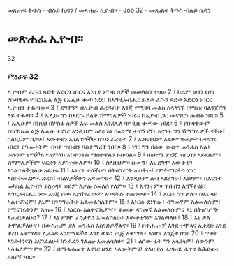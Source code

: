 ﻿
መጽሐፍ ቅዱስ - ብሉይ ኪዳን / መጽሐፈ ኢዮብ። - Job 32 - መጽሐፍ ቅዱስ ብሉይ ኪዳን
# መጽሐፈ ኢዮብ።
32
### ምዕራፍ 32
ኢዮብም ራሱን ጻድቅ አድርጎ ነበርና እነዚያ ሦስቱ ሰዎች መመለስን ተዉ።
2 ፤ ከራም ወገን የሆነ የቡዛዊው የባርክኤል ልጅ የኤሊሁ ቍጣ ነደደ፤ ከእግዚአብሔር ይልቅ ራሱን ጻድቅ አድርጎ ነበርና ኢዮብን ተቈጣው።
3 ፤ ደግሞም በኢዮብ ፈረዱበት እንጂ የሚገባ መልስ ስላላገኙ በሦስቱ ባልንጀሮቹ ላይ ተቈጣ።
4 ፤ ኤሊሁ ግን ከእርሱ ይልቅ ሽማግሌዎች ነበሩና ከኢዮብ ጋር መናገርን ጠብቆ ነበር።
5 ፤ ኤሊሁም በነዚህ በሦስቱ ሰዎች አፍ መልስ እንደሌለ ባየ ጊዜ ቍጣው ነደደ።
6 ፤ የቡዛዊውም የባርክኤል ልጅ ኤሊሁ ተናገረ እንዲህም አለ። እኔ በዕድሜ ታናሽ ነኝ፥ እናንተ ግን ሽማግሌዎች ናችሁ፤ ስለዚህም ሰጋሁ፤ እውቀቴን እገልጥላችሁ ዘንድ ፈራሁ።
7 ፤ እንደዚህም አልሁ። ዓመታት በተናገሩ ነበር፥ የዓመታትም ብዛት ጥበብን ባስተማረች ነበር።
8 ፤ ነገር ግን በሰው ውስጥ መንፈስ አለ፥ ሁሉንም የሚችል የአምላክ እስትንፋስ ማስተዋልን ይሰጣል።
9 ፤ በዕድሜ ያረጁ ጠቢባን አይደሉም፥ ሽማግሌዎችም ፍርድን አያስተውሉም። 
10 ፤ ስለዚህም። ስሙኝ፤ እኔ ደግሞ እውቀቴን እገልጥላችኋለሁ አልሁ። 
11 ፤ እነሆ፥ ቃላችሁን በትዕግሥት ጠበቅሁ፤ የምትናገሩትን ነገር እስክትመረምሩ ድረስ፤ ብልሃታችሁን አዳመጥሁ። 
12 ፤ እንዲሁም ልብ አደረግሁ፤ እነሆም፥ በእናንተ መካከል ኢዮብን ያስረዳ፥ ወይም ለቃሉ የመለሰ የለም። 
13 ፤ እናንተም። ጥበብን አግኝተናል፤ እግዚአብሔር ነው እንጂ ሰው አያሸንፈውም እንዳትሉ ተጠንቀቁ። 
14 ፤ እርሱ ግን ቃሉን በእኔ ላይ አልተናገረም፤ እኔም በንግግራችሁ አልመልስለትም። 
15 ፤ እነርሱ ደነገጡ፥ ዳግመኛም አልመለሱም፤ የሚናገሩትንም አጡ። 
16 ፤ እነርሱ አልተናገሩምና፥ ቆመው ዳግመኛ አልመለሱምና እኔ በትዕግሥት እጠብቃለሁን? 
17 ፤ እኔ ደግሞ ፈንታዬን እመልሳለሁ፥ እውቀቴንም እገልጣለሁ፤ 
18 ፤ እኔ ቃል ተሞልቻለሁና፥ በውስጤም ያለ መንፈስ አስገድዶኛልና። 
19 ፤ በተሐ ጠጅ እንደ ተሞላና ሊቀደድ እንደ ቀረበ አቁማዳ፥ ሊፈነዳ እንደማይችል እንደ ወይን ጠጅ አቁማዳ፥ እነሆ፥ አንጀቴ ሆነ። 
20 ፤ ጥቂት እንድተነፍስ እናገራለሁ፤ ከንፈሬን ገልጬ እመልሳለሁ። 
21 ፤ ለሰው ፊት ግን አላደላም፤ ሰውንም አላቈላምጥም። 
22 ፤ በማቈላመጥ እናገር ዘንድ አላውቅምና፤ ያለዚያስ ፈጣሪዬ ፈጥኖ ከሕይወቴ ይለየኝ ነበር። 
